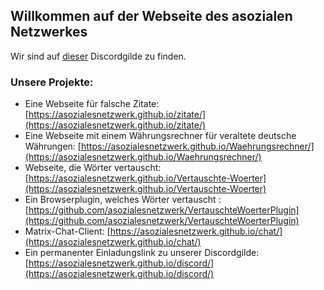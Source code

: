 ## Willkommen auf der Webseite des asozialen Netzwerkes
Wir sind auf [dieser](https://asozialesnetzwerk.github.io/discord/) Discordgilde zu finden.


### Unsere Projekte:

- Eine Webseite für falsche Zitate:  [https://asozialesnetzwerk.github.io/zitate/](https://asozialesnetzwerk.github.io/zitate/)
- Eine Webseite mit einem Währungsrechner für veraltete deutsche Währungen: [https://asozialesnetzwerk.github.io/Waehrungsrechner/](https://asozialesnetzwerk.github.io/Waehrungsrechner/)
- Webseite, die Wörter vertauscht: [https://asozialesnetzwerk.github.io/Vertauschte-Woerter](https://asozialesnetzwerk.github.io/Vertauschte-Woerter)
- Ein Browserplugin, welches Wörter vertauscht : [https://github.com/asozialesnetzwerk/VertauschteWoerterPlugin](https://github.com/asozialesnetzwerk/VertauschteWoerterPlugin)
- Matrix-Chat-Client: [https://asozialesnetzwerk.github.io/chat/](https://asozialesnetzwerk.github.io/chat/)
- Ein permanenter Einladungslink zu unserer Discordgilde: [https://asozialesnetzwerk.github.io/discord/](https://asozialesnetzwerk.github.io/discord/)